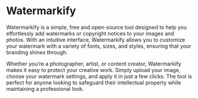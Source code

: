 # Watermarkify
Watermarkify is a simple, free and open-source tool designed to help you effortlessly add watermarks or copyright notices to your images and photos. With an intuitive interface, Watermarkify allows you to customize your watermark with a variety of fonts, sizes, and styles, ensuring that your branding shines through.
                            
Whether you’re a photographer, artist, or content creator, Watermarkify makes it easy to protect your creative work. Simply upload your image, choose your watermark settings, and apply it in just a few clicks. The tool is perfect for anyone looking to safeguard their intellectual property while maintaining a professional look.